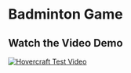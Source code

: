 # Badminton Game

## Watch the Video Demo

[![Hovercraft Test Video](https://vumbnail.com/1026960323.jpg)](https://vimeo.com/1026960323?h=a23459b5aa)

